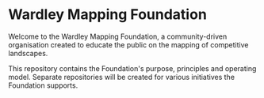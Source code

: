 # Wardley Mapping Foundation
Welcome to the Wardley Mapping Foundation, a community-driven organisation created to educate the public on the mapping of competitive landscapes.

This repository contains the Foundation's purpose, principles and operating model.  Separate repositories will be created for various initiatives the Foundation supports.
